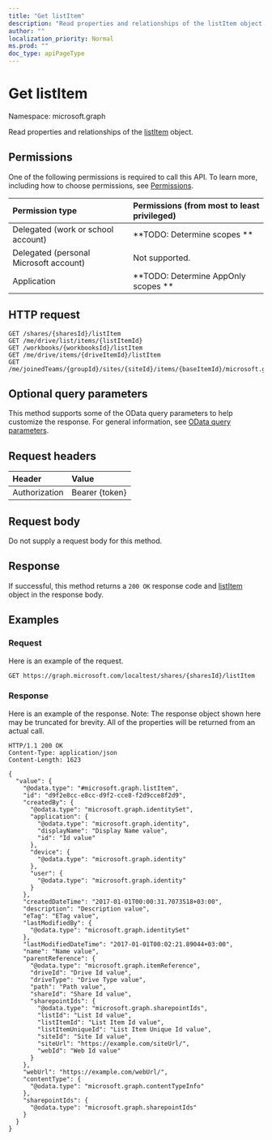 ```yaml
---
title: "Get listItem"
description: "Read properties and relationships of the listItem object."
author: ""
localization_priority: Normal
ms.prod: ""
doc_type: apiPageType
---
```


# Get listItem

Namespace: microsoft.graph

Read properties and relationships of the [listItem](../resources/listitem.md) object.

## Permissions
One of the following permissions is required to call this API. To learn more, including how to choose permissions, see [Permissions](/concepts/permissions-reference.md).

|Permission type|Permissions (from most to least privileged)|
|:---|:---|
|Delegated (work or school account)|**TODO: Determine scopes **|
|Delegated (personal Microsoft account)|Not supported.|
|Application|**TODO: Determine AppOnly scopes **|

## HTTP request
<!-- {
  "blockType": "ignored"
}
-->
``` http
GET /shares/{sharesId}/listItem
GET /me/drive/list/items/{listItemId}
GET /workbooks/{workbooksId}/listItem
GET /me/drive/items/{driveItemId}/listItem
GET /me/joinedTeams/{groupId}/sites/{siteId}/items/{baseItemId}/microsoft.graph.sharedDriveItem/listItem
```

## Optional query parameters
This method supports some of the OData query parameters to help customize the response. For general information, see [OData query parameters](/graph/query-parameters).

## Request headers
|Header|Value|
|:---|:---|
|Authorization|Bearer {token}|

## Request body
Do not supply a request body for this method.

## Response
If successful, this method returns a `200 OK` response code and [listItem](../resources/listitem.md) object in the response body.

## Examples

### Request
Here is an example of the request.
<!-- {
  "blockType": "request",
  "name": "get_listitem"
}
-->
``` http
GET https://graph.microsoft.com/localtest/shares/{sharesId}/listItem
```

### Response
Here is an example of the response. Note: The response object shown here may be truncated for brevity. All of the properties will be returned from an actual call.
<!-- {
  "blockType": "response",
  "truncated": true,
  "@odata.type": "microsoft.graph.listItem"
}
-->
``` http
HTTP/1.1 200 OK
Content-Type: application/json
Content-Length: 1623

{
  "value": {
    "@odata.type": "#microsoft.graph.listItem",
    "id": "d9f2e8cc-e8cc-d9f2-cce8-f2d9cce8f2d9",
    "createdBy": {
      "@odata.type": "microsoft.graph.identitySet",
      "application": {
        "@odata.type": "microsoft.graph.identity",
        "displayName": "Display Name value",
        "id": "Id value"
      },
      "device": {
        "@odata.type": "microsoft.graph.identity"
      },
      "user": {
        "@odata.type": "microsoft.graph.identity"
      }
    },
    "createdDateTime": "2017-01-01T00:00:31.7073518+03:00",
    "description": "Description value",
    "eTag": "ETag value",
    "lastModifiedBy": {
      "@odata.type": "microsoft.graph.identitySet"
    },
    "lastModifiedDateTime": "2017-01-01T00:02:21.89044+03:00",
    "name": "Name value",
    "parentReference": {
      "@odata.type": "microsoft.graph.itemReference",
      "driveId": "Drive Id value",
      "driveType": "Drive Type value",
      "path": "Path value",
      "shareId": "Share Id value",
      "sharepointIds": {
        "@odata.type": "microsoft.graph.sharepointIds",
        "listId": "List Id value",
        "listItemId": "List Item Id value",
        "listItemUniqueId": "List Item Unique Id value",
        "siteId": "Site Id value",
        "siteUrl": "https://example.com/siteUrl/",
        "webId": "Web Id value"
      }
    },
    "webUrl": "https://example.com/webUrl/",
    "contentType": {
      "@odata.type": "microsoft.graph.contentTypeInfo"
    },
    "sharepointIds": {
      "@odata.type": "microsoft.graph.sharepointIds"
    }
  }
}
```

